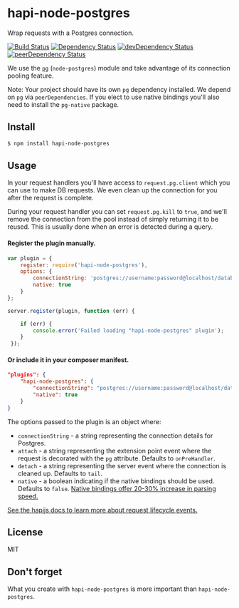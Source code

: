 # hapi-node-postgres

Wrap requests with a Postgres connection.

[![Build Status](https://travis-ci.org/jedireza/hapi-node-postgres.svg?branch=master)](https://travis-ci.org/jedireza/hapi-node-postgres)
[![Dependency Status](https://david-dm.org/jedireza/hapi-node-postgres.svg?style=flat)](https://david-dm.org/jedireza/hapi-node-postgres)
[![devDependency Status](https://david-dm.org/jedireza/hapi-node-postgres/dev-status.svg?style=flat)](https://david-dm.org/jedireza/hapi-node-postgres#info=devDependencies)
[![peerDependency Status](https://david-dm.org/jedireza/hapi-node-postgres/peer-status.svg?style=flat)](https://david-dm.org/jedireza/hapi-node-postgres#info=peerDependencies)

We use the [`pg`](https://github.com/brianc/node-postgres) (`node-postgres`)
module and take advantage of its connection pooling feature.

Note: Your project should have its own `pg` dependency installed. We depend on
`pg` via `peerDependencies`. If you elect to use native bindings you'll also
need to install the `pg-native` package.


## Install

```bash
$ npm install hapi-node-postgres
```


## Usage

In your request handlers you'll have access to `request.pg.client` which you
can use to make DB requests. We even clean up the connection for you after the
request is complete.

During your request handler you can set `request.pg.kill` to `true`, and we'll
remove the connection from the pool instead of simply returning it to be
reused. This is usually done when an error is detected during a query.


#### Register the plugin manually.

```js
var plugin = {
    register: require('hapi-node-postgres'),
    options: {
        connectionString: 'postgres://username:password@localhost/database',
        native: true
    }
};

server.register(plugin, function (err) {

    if (err) {
        console.error('Failed loading "hapi-node-postgres" plugin');
    }
 });
```

#### Or include it in your composer manifest.

```json
"plugins": {
    "hapi-node-postgres": {
        "connectionString": "postgres://username:password@localhost/database",
        "native": true
    }
}
```

The options passed to the plugin is an object where:

 - `connectionString` - a string representing the connection details for
    Postgres.
 - `attach` - a string representing the extension point event where the
    request is decorated with the `pg` attribute. Defaults to `onPreHandler`.
 - `detach` - a string representing the server event where the connection is
    cleaned up. Defaults to `tail`.
 - `native` - a boolean indicating if the native bindings should be used.
    Defaults to `false`. [Native bindings offer 20-30% increase in parsing
    speed.](https://github.com/brianc/node-postgres#native-bindings)

[See the hapijs docs to learn more about request lifecycle
events.](http://hapijs.com/api/#request-lifecycle)


## License

MIT


## Don't forget

What you create with `hapi-node-postgres` is more important than `hapi-node-postgres`.
